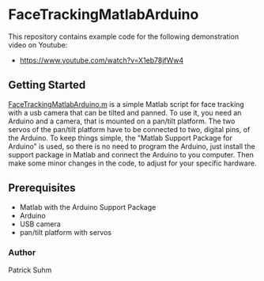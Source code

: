 # FaceTrackingMatlabArduino
This repository contains example code for the following demonstration video on Youtube: 
- https://www.youtube.com/watch?v=X1eb78jfWw4

## Getting Started
[FaceTrackingMatlabArduino.m](https://github.com/PatrickSuhm/FaceTrackingMatlabArduino/blob/master/FaceTrackingMatlabArduino.m) is a simple Matlab script for face tracking with a usb camera that can be tilted and panned. To use it, you need an Arduino and a camera, that is mounted on a pan/tilt platform. The two servos of the pan/tilt platform have to be connected to two, digital pins, of the Arduino. To keep things simple, the "Matlab Support Package for Arduino" is used, so there is no need to program the Arduino, just install the support package in Matlab and connect the Arduino to you computer. Then make some minor changes in the code, to adjust for your specific hardware.

## Prerequisites
- Matlab with the Arduino Support Package
- Arduino
- USB camera
- pan/tilt platform with servos

### Author
Patrick Suhm
